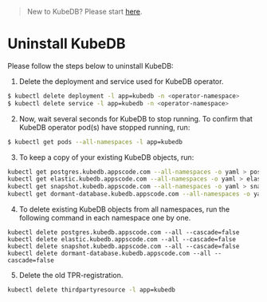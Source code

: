 > New to KubeDB? Please start [here](/docs/tutorial.md).

# Uninstall KubeDB
Please follow the steps below to uninstall KubeDB:

1. Delete the deployment and service used for KubeDB operator.
```sh
$ kubectl delete deployment -l app=kubedb -n <operator-namespace>
$ kubectl delete service -l app=kubedb -n <operator-namespace>
```

2. Now, wait several seconds for KubeDB to stop running. To confirm that KubeDB operator pod(s) have stopped running, run:
```sh
$ kubectl get pods --all-namespaces -l app=kubedb
```

3. To keep a copy of your existing KubeDB objects, run:
```sh
kubectl get postgres.kubedb.appscode.com --all-namespaces -o yaml > postgres.yaml
kubectl get elastic.kubedb.appscode.com --all-namespaces -o yaml > elastic.yaml
kubectl get snapshot.kubedb.appscode.com --all-namespaces -o yaml > snapshot.yaml
kubectl get dormant-database.kubedb.appscode.com --all-namespaces -o yaml > data.yaml
```

4. To delete existing KubeDB objects from all namespaces, run the following command in each namespace one by one.
```
kubectl delete postgres.kubedb.appscode.com --all --cascade=false
kubectl delete elastic.kubedb.appscode.com --all --cascade=false
kubectl delete snapshot.kubedb.appscode.com --all --cascade=false
kubectl delete dormant-database.kubedb.appscode.com --all --cascade=false
```

5. Delete the old TPR-registration.
```sh
kubectl delete thirdpartyresource -l app=kubedb
```
